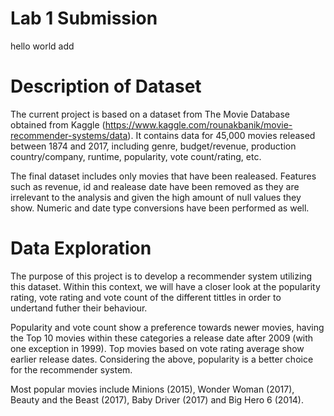# Lab 1 Submission

hello world
add

# Description of Dataset

The current project is based on a dataset from The Movie Database obtained from Kaggle (https://www.kaggle.com/rounakbanik/movie-recommender-systems/data). It contains data for 45,000 movies released between 1874 and 2017, including genre, budget/revenue, production country/company, runtime, popularity, vote count/rating, etc.

The final dataset includes only movies that have been realeased. Features such as revenue, id and realease date have been removed as they are irrelevant to the analysis and given the high amount of null values they show. Numeric and date type conversions have been performed as well.

# Data Exploration

The purpose of this project is to develop a recommender system utilizing this dataset. Within this context, we will have a closer look at the popularity rating, vote rating and vote count of the different tittles in order to undertand futher their behaviour.

Popularity and vote count show a preference towards newer movies, having the Top 10 movies within these categories a release date after 2009 (with one exception in 1999). Top movies based on vote rating average show earlier release dates. Considering the above, popularity is a better choice for the recommender system.

Most popular movies include Minions (2015), Wonder Woman (2017), Beauty and the Beast (2017), Baby Driver (2017) and Big Hero 6 (2014).
